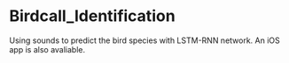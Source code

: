 # Birdcall_Identification
Using sounds to predict the bird species with LSTM-RNN network. An iOS app is also avaliable.
